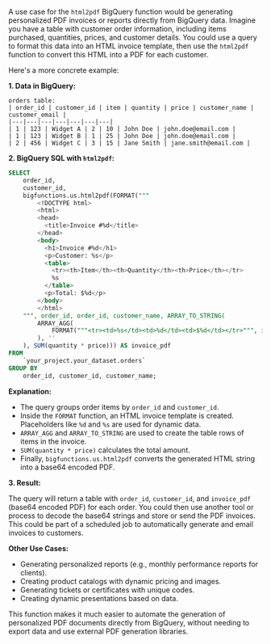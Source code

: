 A use case for the `html2pdf` BigQuery function would be generating personalized PDF invoices or reports directly from BigQuery data.  Imagine you have a table with customer order information, including items purchased, quantities, prices, and customer details. You could use a query to format this data into an HTML invoice template, then use the `html2pdf` function to convert this HTML into a PDF for each customer.

Here's a more concrete example:

**1. Data in BigQuery:**

```
orders table:
| order_id | customer_id | item | quantity | price | customer_name | customer_email |
|---|---|---|---|---|---|---|
| 1 | 123 | Widget A | 2 | 10 | John Doe | john.doe@email.com |
| 1 | 123 | Widget B | 1 | 25 | John Doe | john.doe@email.com |
| 2 | 456 | Widget C | 3 | 15 | Jane Smith | jane.smith@email.com |
```

**2. BigQuery SQL with `html2pdf`:**

```sql
SELECT
    order_id,
    customer_id,
    bigfunctions.us.html2pdf(FORMAT("""
        <!DOCTYPE html>
        <html>
        <head>
          <title>Invoice #%d</title>
        </head>
        <body>
          <h1>Invoice #%d</h1>
          <p>Customer: %s</p>
          <table>
            <tr><th>Item</th><th>Quantity</th><th>Price</th></tr>
            %s
          </table>
          <p>Total: $%d</p>
        </body>
        </html>
    """, order_id, order_id, customer_name, ARRAY_TO_STRING(
        ARRAY_AGG(
            FORMAT("""<tr><td>%s</td><td>%d</td><td>$%d</td></tr>""", item, quantity, price)
        ), ''
    ), SUM(quantity * price))) AS invoice_pdf
FROM
    `your_project.your_dataset.orders`
GROUP BY
    order_id, customer_id, customer_name;
```

**Explanation:**

* The query groups order items by `order_id` and `customer_id`.
* Inside the `FORMAT` function, an HTML invoice template is created. Placeholders like `%d` and `%s` are used for dynamic data.
* `ARRAY_AGG` and `ARRAY_TO_STRING` are used to create the table rows of items in the invoice.
* `SUM(quantity * price)` calculates the total amount.
* Finally, `bigfunctions.us.html2pdf` converts the generated HTML string into a base64 encoded PDF.

**3. Result:**

The query will return a table with `order_id`, `customer_id`, and `invoice_pdf` (base64 encoded PDF) for each order.  You could then use another tool or process to decode the base64 strings and store or send the PDF invoices. This could be part of a scheduled job to automatically generate and email invoices to customers.

**Other Use Cases:**

* Generating personalized reports (e.g., monthly performance reports for clients).
* Creating product catalogs with dynamic pricing and images.
* Generating tickets or certificates with unique codes.
* Creating dynamic presentations based on data.


This function makes it much easier to automate the generation of personalized PDF documents directly from BigQuery, without needing to export data and use external PDF generation libraries.
